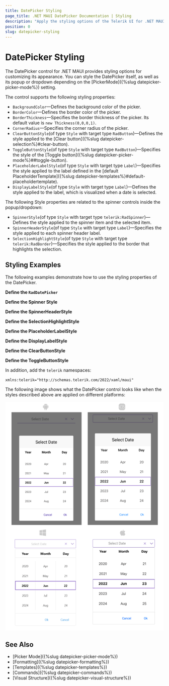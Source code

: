 ```yaml
---
title: DatePicker Styling
page_title: .NET MAUI DatePicker Documentation | Styling
description: "Apply the styling options of the Telerik UI for .NET MAUI DatePicker and set the appearance of the control and its popup."
position: 0
slug: datepicker-styling
---
```


# DatePicker Styling

The DatePicker control for .NET MAUI provides styling options for customizing its appearance. You can style the DatePicker itself, as well as its popup or dropdown depending on the [PickerMode]({%slug datepicker-picker-mode%}) setting.

The control supports the following styling properties:

* `BackgroundColor`&mdash;Defines the background color of the picker.
* `BorderColor`&mdash;Defines the border color of the picker.
* `BorderThickness`&mdash;Specifies the border thickness of the picker. Its default value is `new Thickness(0,0,0,1)`.
* `CornerRadius`&mdash;Specifies the corner radius of the picker.
* `ClearButtonStyle`(of type `Style` with target type `RadButton`)&mdash;Defines the style applied to the [Clear button]({%slug datepicker-selection%}#clear-button).
* `ToggleButtonStyle`(of type `Style` with target type `RadButton`)&mdash;Specifies the style of the [Toggle button]({%slug datepicker-picker-mode%}##toggle-button).
* `PlaceholderLabelStyle`(of type `Style` with target type `Label`)&mdash;Specifies the style applied to the label defined in the [default PlaceholderTemplate]({%slug datepicker-templates%}#default-placeholdertemplate).
* `DisplayLabelStyle`(of type `Style` with target type `Label`)&mdash;Defines the style applied to the label, which is visualized when a date is selected.



The following Style properties are related to the spinner controls inside the popup/dropdown:

* `SpinnerStyle`(of type `Style` with target type `telerik:RadSpinner`)&mdash;Defines the style applied to the spinner item and the selected item.
* `SpinnerHeaderStyle`(of type `Style` with target type `Label`)&mdash;Specifies the style applied to each spinner header label.
* `SelectionHighlightStyle`(of type `Style` with target type `telerik:RadBorder`)&mdash;Specifies the style applied to the border that highlights the selection.

## Styling Examples

The following examples demonstrate how to use the styling properties of the DatePicker.

**Define the `RadDatePicker`**

<snippet id='datepicker-style' />

**Define the Spinner Style**

<snippet id='datepicker-style-spinner-style' />

**Define the SpinnerHeaderStyle**

<snippet id='datepicker-style-spinner-header-style' />

**Define the SelectionHighlightStyle**

<snippet id='datepicker-style-selection-highlight-style' />

**Define the PlaceholderLabelStyle**

<snippet id='datepicker-style-placeholder-label-style' />

**Define the DisplayLabelStyle**

<snippet id='datepicker-style-display-label-style' />

**Define the ClearButtonStyle**

<snippet id='datepicker-style-clear-button-style' />

**Define the ToggleButtonStyle**

<snippet id='datepicker-style-toggle-button-style' />

In addition, add the `telerik` namespaces:

 ```XAML
xmlns:telerik="http://schemas.telerik.com/2022/xaml/maui"
 ```

 
The following image shows what the DatePicker control looks like when the styles described above are applied on different platforms:

![DatePicker](../images/datepicker_style.png)

## See Also

- [Picker Mode]({%slug datepicker-picker-mode%})
- [Formatting]({%slug datepicker-formatting%})
- [Templates]({%slug datepicker-templates%})
- [Commands]({%slug datepicker-commands%})
- [Visual Structure]({%slug datepicker-visual-structure%})
